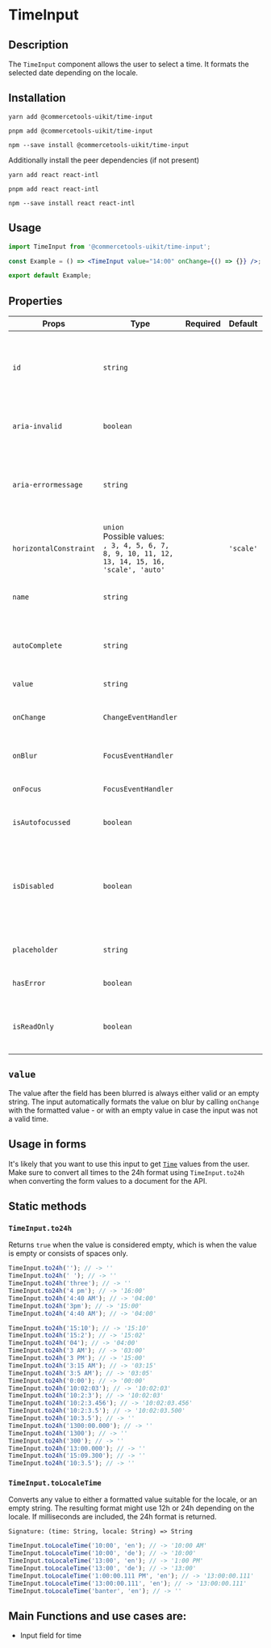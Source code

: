 <!-- THIS IS AN AUTOGENERATED FILE. DO NOT EDIT THIS FILE DIRECTLY. -->
<!-- This file is created by the `pnpm generate-readme` script. -->

# TimeInput

## Description

The `TimeInput` component allows the user to select a time.
It formats the selected date depending on the locale.

## Installation

```
yarn add @commercetools-uikit/time-input
```

```
pnpm add @commercetools-uikit/time-input
```

```
npm --save install @commercetools-uikit/time-input
```

Additionally install the peer dependencies (if not present)

```
yarn add react react-intl
```

```
pnpm add react react-intl
```

```
npm --save install react react-intl
```

## Usage

```jsx
import TimeInput from '@commercetools-uikit/time-input';

const Example = () => <TimeInput value="14:00" onChange={() => {}} />;

export default Example;
```

## Properties

| Props                  | Type                                                                                                  | Required | Default   | Description                                                                                    |
| ---------------------- | ----------------------------------------------------------------------------------------------------- | :------: | --------- | ---------------------------------------------------------------------------------------------- |
| `id`                   | `string`                                                                                              |          |           | Used as HTML id property. An id is auto-generated when it is not specified.                    |
| `aria-invalid`         | `boolean`                                                                                             |          |           | Indicate if the value entered in the input is invalid.                                         |
| `aria-errormessage`    | `string`                                                                                              |          |           | HTML ID of an element containing an error message related to the input.                        |
| `horizontalConstraint` | `union`<br/>Possible values:<br/>`, 3, 4, 5, 6, 7, 8, 9, 10, 11, 12, 13, 14, 15, 16, 'scale', 'auto'` |          | `'scale'` | Horizontal size limit of the input fields.                                                     |
| `name`                 | `string`                                                                                              |          |           | Used as HTML name of the input component.                                                      |
| `autoComplete`         | `string`                                                                                              |          |           | Used as HTML autocomplete of the input component.                                              |
| `value`                | `string`                                                                                              |          |           | Value of the input                                                                             |
| `onChange`             | `ChangeEventHandler`                                                                                  |          |           | Called with an event holding the new value.                                                    |
| `onBlur`               | `FocusEventHandler`                                                                                   |          |           | Called when input is blurred                                                                   |
| `onFocus`              | `FocusEventHandler`                                                                                   |          |           | Called when input is focused                                                                   |
| `isAutofocussed`       | `boolean`                                                                                             |          |           | Focus the input on initial render                                                              |
| `isDisabled`           | `boolean`                                                                                             |          |           | Indicates that the input cannot be modified (e.g not authorized, or changes currently saving). |
| `placeholder`          | `string`                                                                                              |          |           | Placeholder text for the input                                                                 |
| `hasError`             | `boolean`                                                                                             |          |           | Indicates if the input has invalid values                                                      |
| `isReadOnly`           | `boolean`                                                                                             |          |           | Indicates that the field is displaying read-only content                                       |

## `value`

The value after the field has been blurred is always either valid or an empty string. The input automatically formats the value on blur by calling `onChange` with the formatted value - or with an empty value in case the input was not a valid time.

## Usage in forms

It's likely that you want to use this input to get [`Time`](https://docs.commercetools.com/http-api-types#time) values from the user. Make sure to convert all times to the 24h format using `TimeInput.to24h` when converting the form values to a document for the API.

## Static methods

### `TimeInput.to24h`

Returns `true` when the value is considered empty, which is when the value is empty or consists of spaces only.

```js
TimeInput.to24h(''); // -> ''
TimeInput.to24h(' '); // -> ''
TimeInput.to24h('three'); // -> ''
TimeInput.to24h('4 pm'); // -> '16:00'
TimeInput.to24h('4:40 AM'); // -> '04:00'
TimeInput.to24h('3pm'); // -> '15:00'
TimeInput.to24h('4:40 AM'); // -> '04:00'

TimeInput.to24h('15:10'); // -> '15:10'
TimeInput.to24h('15:2'); // -> '15:02'
TimeInput.to24h('04'); // -> '04:00'
TimeInput.to24h('3 AM'); // -> '03:00'
TimeInput.to24h('3 PM'); // -> '15:00'
TimeInput.to24h('3:15 AM'); // -> '03:15'
TimeInput.to24h('3:5 AM'); // -> '03:05'
TimeInput.to24h('0:00'); // -> '00:00'
TimeInput.to24h('10:02:03'); // -> '10:02:03'
TimeInput.to24h('10:2:3'); // -> '10:02:03'
TimeInput.to24h('10:2:3.456'); // -> '10:02:03.456'
TimeInput.to24h('10:2:3.5'); // -> '10:02:03.500'
TimeInput.to24h('10:3.5'); // -> ''
TimeInput.to24h('1300:00.000'); // -> ''
TimeInput.to24h('1300'); // -> ''
TimeInput.to24h('300'); // -> ''
TimeInput.to24h('13:00.000'); // -> ''
TimeInput.to24h('15:09.300'); // -> ''
TimeInput.to24h('10:3.5'); // -> ''
```

### `TimeInput.toLocaleTime`

Converts any value to either a formatted value suitable for the locale, or an empty string. The resulting format might use 12h or 24h depending on the locale. If milliseconds are included, the 24h format is returned.

```
Signature: (time: String, locale: String) => String
```

```js
TimeInput.toLocaleTime('10:00', 'en'); // -> '10:00 AM'
TimeInput.toLocaleTime('10:00', 'de'); // -> '10:00'
TimeInput.toLocaleTime('13:00', 'en'); // -> '1:00 PM'
TimeInput.toLocaleTime('13:00', 'de'); // -> '13:00'
TimeInput.toLocaleTime('1:00:00.111 PM', 'en'); // -> '13:00:00.111'
TimeInput.toLocaleTime('13:00:00.111', 'en'); // -> '13:00:00.111'
TimeInput.toLocaleTime('banter', 'en'); // -> ''
```

## Main Functions and use cases are:

- Input field for time
